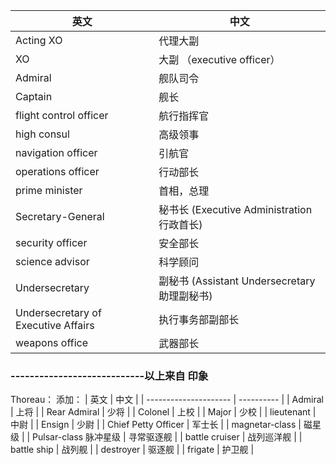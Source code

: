 | 英文              | 中文                             |
| --------------- | -------------------------------- |
| Acting XO       | 代理大副                         |
| XO              | 大副 （executive officer）       |
| Admiral         | 舰队司令                         |
| Captain         | 舰长                             |
| flight control officer | 航行指挥官                |
| high consul    | 高级领事                         |
| navigation officer | 引航官                         |
| operations officer | 行动部长                       |
| prime minister | 首相，总理                       |
| Secretary-General | 秘书长 (Executive Administration 行政首长) |
| security officer | 安全部长                         |
| science advisor | 科学顾问                         |
| Undersecretary | 副秘书 (Assistant Undersecretary 助理副秘书) |
| Undersecretary of Executive Affairs | 执行事务部副部长 |
| weapons office | 武器部长                         |


### ----------------------------以上来自 印象
Thoreau：
添加：
| 英文                  | 中文       |
| --------------------- | ---------- |
| Admiral               | 上将       |
| Rear Admiral          | 少将       |
| Colonel               | 上校       |
| Major                 | 少校       |
| lieutenant            | 中尉       |
| Ensign                | 少尉       |
| Chief Petty Officer   | 军士长     |
| magnetar-class        | 磁星级     |
| Pulsar-class 脉冲星级 | 寻常驱逐舰 |
| battle cruiser        | 战列巡洋舰 |
| battle ship           | 战列舰     |
| destroyer             | 驱逐舰     |
| frigate               | 护卫舰     |